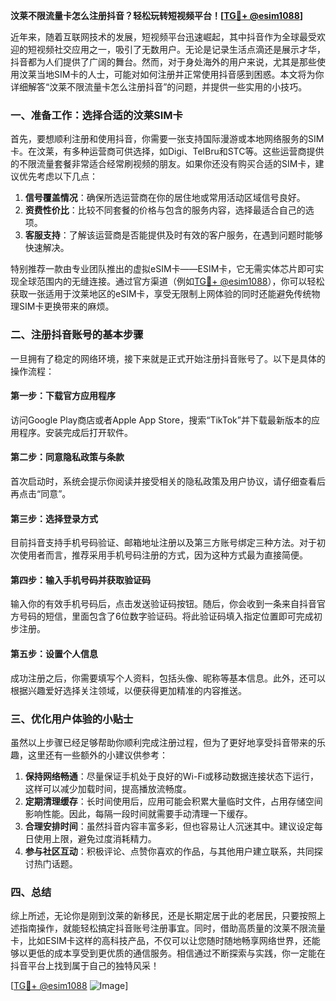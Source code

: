 **汶莱不限流量卡怎么注册抖音？轻松玩转短视频平台！[[TG💪+ @esim1088](https://t.me/s/esim1088)]**

近年来，随着互联网技术的发展，短视频平台迅速崛起，其中抖音作为全球最受欢迎的短视频社交应用之一，吸引了无数用户。无论是记录生活点滴还是展示才华，抖音都为人们提供了广阔的舞台。然而，对于身处海外的用户来说，尤其是那些使用汶莱当地SIM卡的人士，可能对如何注册并正常使用抖音感到困惑。本文将为你详细解答“汶莱不限流量卡怎么注册抖音”的问题，并提供一些实用的小技巧。

### 一、准备工作：选择合适的汶莱SIM卡

首先，要想顺利注册和使用抖音，你需要一张支持国际漫游或本地网络服务的SIM卡。在汶莱，有多种运营商可供选择，如Digi、TelBru和STC等。这些运营商提供的不限流量套餐非常适合经常刷视频的朋友。如果你还没有购买合适的SIM卡，建议优先考虑以下几点：

1. **信号覆盖情况**：确保所选运营商在你的居住地或常用活动区域信号良好。
2. **资费性价比**：比较不同套餐的价格与包含的服务内容，选择最适合自己的选项。
3. **客服支持**：了解该运营商是否能提供及时有效的客户服务，在遇到问题时能够快速解决。

特别推荐一款由专业团队推出的虚拟eSIM卡——ESIM卡，它无需实体芯片即可实现全球范围内的无缝连接。通过官方渠道（例如[TG💪+ @esim1088](https://t.me/s/esim1088)），你可以轻松获取一张适用于汶莱地区的eSIM卡，享受无限制上网体验的同时还能避免传统物理SIM卡更换带来的麻烦。

### 二、注册抖音账号的基本步骤

一旦拥有了稳定的网络环境，接下来就是正式开始注册抖音账号了。以下是具体的操作流程：

#### 第一步：下载官方应用程序
访问Google Play商店或者Apple App Store，搜索“TikTok”并下载最新版本的应用程序。安装完成后打开软件。

#### 第二步：同意隐私政策与条款
首次启动时，系统会提示你阅读并接受相关的隐私政策及用户协议，请仔细查看后再点击“同意”。

#### 第三步：选择登录方式
目前抖音支持手机号码验证、邮箱地址注册以及第三方账号绑定三种方法。对于初次使用者而言，推荐采用手机号码注册的方式，因为这种方式最为直接简便。

#### 第四步：输入手机号码并获取验证码
输入你的有效手机号码后，点击发送验证码按钮。随后，你会收到一条来自抖音官方号码的短信，里面包含了6位数字验证码。将此验证码填入指定位置即可完成初步注册。

#### 第五步：设置个人信息
成功注册之后，你需要填写个人资料，包括头像、昵称等基本信息。此外，还可以根据兴趣爱好选择关注领域，以便获得更加精准的内容推送。

### 三、优化用户体验的小贴士

虽然以上步骤已经足够帮助你顺利完成注册过程，但为了更好地享受抖音带来的乐趣，这里还有一些额外的小建议供参考：

1. **保持网络畅通**：尽量保证手机处于良好的Wi-Fi或移动数据连接状态下运行，这样可以减少加载时间，提高播放流畅度。
2. **定期清理缓存**：长时间使用后，应用可能会积累大量临时文件，占用存储空间影响性能。因此，每隔一段时间就需要手动清理一下缓存。
3. **合理安排时间**：虽然抖音内容丰富多彩，但也容易让人沉迷其中。建议设定每日使用上限，避免过度消耗精力。
4. **参与社区互动**：积极评论、点赞你喜欢的作品，与其他用户建立联系，共同探讨热门话题。

### 四、总结

综上所述，无论你是刚到汶莱的新移民，还是长期定居于此的老居民，只要按照上述指南操作，就能轻松搞定抖音账号注册事宜。同时，借助高质量的汶莱不限流量卡，比如ESIM卡这样的高科技产品，不仅可以让您随时随地畅享网络世界，还能够以更低的成本享受到更优质的通信服务。相信通过不断探索与实践，你一定能在抖音平台上找到属于自己的独特风采！

[[TG💪+ @esim1088](https://t.me/s/esim1088) ![Image](https://i.postimg.cc/4NQfJmqS/Snipaste-2025-05-13-00-14-12.png)]